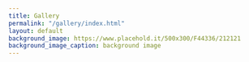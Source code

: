 ```yaml
---
title: Gallery
permalink: "/gallery/index.html"
layout: default
background_image: https://www.placehold.it/500x300/F44336/212121
background_image_caption: background image
---
```

